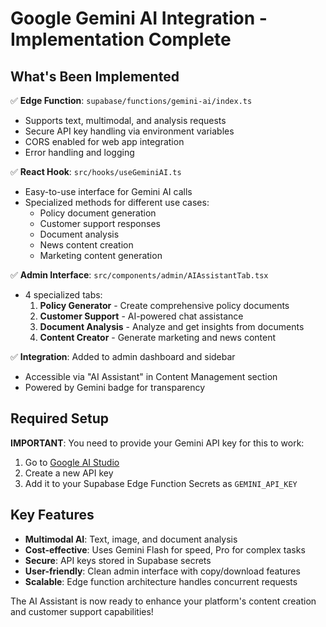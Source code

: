 # Google Gemini AI Integration - Implementation Complete

## What's Been Implemented

✅ **Edge Function**: `supabase/functions/gemini-ai/index.ts`
- Supports text, multimodal, and analysis requests
- Secure API key handling via environment variables
- CORS enabled for web app integration
- Error handling and logging

✅ **React Hook**: `src/hooks/useGeminiAI.ts`
- Easy-to-use interface for Gemini AI calls
- Specialized methods for different use cases:
  - Policy document generation
  - Customer support responses
  - Document analysis
  - News content creation
  - Marketing content generation

✅ **Admin Interface**: `src/components/admin/AIAssistantTab.tsx`
- 4 specialized tabs:
  1. **Policy Generator** - Create comprehensive policy documents
  2. **Customer Support** - AI-powered chat assistance
  3. **Document Analysis** - Analyze and get insights from documents
  4. **Content Creator** - Generate marketing and news content

✅ **Integration**: Added to admin dashboard and sidebar
- Accessible via "AI Assistant" in Content Management section
- Powered by Gemini badge for transparency

## Required Setup

**IMPORTANT**: You need to provide your Gemini API key for this to work:

1. Go to [Google AI Studio](https://aistudio.google.com/app/apikey)
2. Create a new API key
3. Add it to your Supabase Edge Function Secrets as `GEMINI_API_KEY`

## Key Features

- **Multimodal AI**: Text, image, and document analysis
- **Cost-effective**: Uses Gemini Flash for speed, Pro for complex tasks
- **Secure**: API keys stored in Supabase secrets
- **User-friendly**: Clean admin interface with copy/download features
- **Scalable**: Edge function architecture handles concurrent requests

The AI Assistant is now ready to enhance your platform's content creation and customer support capabilities!